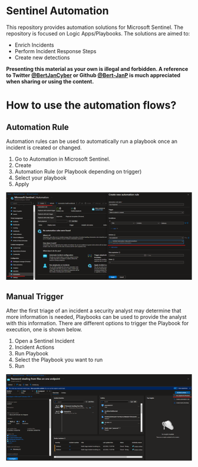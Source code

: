 # Sentinel Automation
This repository provides automation solutions for Microsoft Sentinel. The repository is focused on Logic Apps/Playbooks. The solutions are aimed to:
- Enrich Incidents
- Perform Incident Response Steps
- Create new detections

**Presenting this material as your own is illegal and forbidden. A reference to Twitter [@BertJanCyber](https://twitter.com/BertJanCyber) or Github [@Bert-JanP](https://github.com/Bert-JanP) is much appreciated when sharing or using the content.**

# How to use the automation flows?

## Automation Rule
Automation rules can be used to automatically run a playbook once an incident is created or changed.
1. Go to Automation in Microsoft Sentinel.
2. Create
3. Automation Rule (or Playbook depending on trigger)
4. Select your playbook
5. Apply

![Alt text](./Images/AutomationRuleCreation.png "Automation Rule Creation")

## Manual Trigger
After the first triage of an incident a security analyst may determine that more information is needed, Playbooks can be used to provide the analyst with this information. There are different options to trigger the Playbook for execution, one is shown below.
1. Open a Sentinel Incident
2. Incident Actions
3. Run Playbook
4. Select the Playbook you want to run
5. Run

![Alt text](./Images/IncidentTrigger.png "Incident Playbook Trigger")
